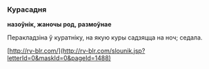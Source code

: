 ### Курасадня
**назоўнік, жаночы род, размоўнае**

Перакладзіна ў куратніку, на якую куры садзяцца на ноч; седала.

<a rel="author">[http://rv-blr.com/](http://rv-blr.com/slounik.jsp?letterId=0&maskId=0&pageId=1488)</a>
